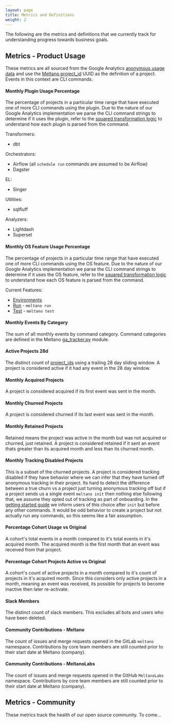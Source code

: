 ```yaml
---
layout: page
title: Metrics and Definitions
weight: 2
---
```


The following are the metrics and definitions that we currently track for understanding progress towards business goals.

## Metrics - Product Usage

These metrics are all sourced from the Google Analytics [anonymous usage data](https://meltano.com/docs/settings.html#send-anonymous-usage-stats) and use the [Meltano project_id](https://meltano.com/docs/settings.html#project-id) UUID as the definition of a project.
Events in this context are CLI commands.

#### Monthly Plugin Usage Percentage
The percentage of projects in a particular time range that have executed one of more CLI commands using the plugin.
Due to the nature of our Google Analytics implementation we parse the CLI command strings to determine if it uses the plugin, refer to the [squared transformation logic](https://gitlab.com/meltano/squared/-/blob/master/data/transform/models/marts/telemetry/base/ga_commands_parsed.sql) to understand how each plugin is parsed from the command.

Transformers:
- dbt

Orchestrators:
- Airflow (all `schedule run` commands are assumed to be Airflow)
- Dagster

EL:
- Singer

Utilities:
- sqlfluff

Analyzers:
- Lightdash
- Superset


#### Monthly OS Feature Usage Percentage
The percentage of projects in a particular time range that have executed one of more CLI commands using the OS feature.
Due to the nature of our Google Analytics implementation we parse the CLI command strings to determine if it uses the OS feature, refer to the [squared transformation logic](https://gitlab.com/meltano/squared/-/blob/master/data/transform/models/marts/telemetry/base/ga_commands_parsed.sql) to understand how each OS feature is parsed from the command.

Current Features:
- [Environments](https://meltano.com/docs/environments.html#environments)
- [Run](https://meltano.com/docs/command-line-interface.html#run) - `meltano run`
- [Test](https://meltano.com/docs/command-line-interface.html#test) - `meltano test`

#### Monthly Events By Category
The sum of all monthly events by command category.
Command categories are defined in the Meltano [ga_tracker.py](https://gitlab.com/meltano/meltano/-/blob/master/src/meltano/core/tracking/ga_tracker.py#L148) module.

#### Active Projects 28d
The distinct count of [project_ids](https://meltano.com/docs/settings.html#project-id) using a trailing 28 day sliding window.
A project is considered active if it had any event in the 28 day window.

#### Monthly Acquired Projects
A project is considered acquired if its first event was sent in the month.

#### Monthly Churned Projects
A project is considered churned if its last event was sent in the month.

#### Monthly Retained Projects
Retained means the project was active in the month but was not acquired or churned, just retained.
A project is considered retained if it sent an event thats greater than its acquired month and less than its churned month.

#### Monthly Tracking Disabled Projects
This is a subset of the churned projects.
A project is considered tracking disabled if they have behavior where we can infer that they have turned off anonymous tracking in their project.
Its hard to detect the difference between a true churn vs a project just turning anonymous tracking off but if a project sends us a single event `meltano init` then nothing else following that, we assume they opted out of tracking as part of onboarding.
In the [getting started guide](https://meltano.com/docs/getting-started.html#create-your-meltano-project) we inform users of this choice after `init` but before any other commands.
It would be odd behavior to create a project but not actually run any commands, so this seems like a fair assumption.

#### Percentage Cohort Usage vs Original
A cohort's total events in a month compared to it's total events in it's acquired month.
The acquired month is the first month that an event was received from that project.

#### Percentage Cohort Projects Active vs Original
A cohort's count of active projects in a month compared to it's count of projects in it's acquired month.
Since this considers only active projects in a month, meaning an event was received, its possible for projects to become inactive then later re-activate.

#### Slack Members
The distinct count of slack members.
This excludes all bots and users who have been deleted.
#### Community Contributions - Meltano
The count of issues and merge requests opened in the GitLab `meltano` namespace.
Contributions by core team members are still counted prior to their start date at Meltano (company).

#### Community Contributions - MeltanoLabs
The count of issues and merge requests opened in the GitHub `MeltanoLabs` namespace.
Contributions by core team members are still counted prior to their start date at Meltano (company).

## Metrics - Community
These metrics track the health of our open source community.
To come...
